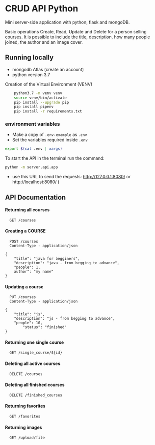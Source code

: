 # CRUD API Python

Mini server-side application with python, flask and mongoDB. 

Basic operations Create, Read, Update and Delete for a person selling courses. It is possible to include the title, description, how many people joined, the author and an image cover.


## Running locally

- mongodb Atlas (create an account)
- python version 3.7

Creation of the Virtual Environment (VENV)

```bash
    python3.7 -m venv venv
    source venv/bin/activate
    pip install --upgrade pip
    pip install pipenv
    pip install -r requirements.txt 
```

 ### environment variables
- Make a copy of `.env-example` as `.env`
- Set the variables required inside `.env`

```sh
export $(cat .env | xargs)
``` 

 To start the API in the terminal run the command: 

 ```sh 
 python -m server.api.app 
 ```

 - use this URL to send the requests: http://127.0.0.1:8080/ or http://localhost:8080/ )


## API Documentation

#### Returning all courses

```http
  GET /courses
```

#### Creating a COURSE

```http
  POST /courses
  Content-Type - application/json
```

```
{
	"title": "java for begginers",
	"description": "java - from begging to advance",
	"people": 1,
	author": "my name"	
}
```
#### Updating a course

```http
  PUT /courses
  Content-Type - application/json
```

```
{
	"title": "js",
	"description": "js - from begging to advance",
	"people": 10,
        "status": "finished"
}
```

#### Returning one single course

```http
  GET /single_course/${id}
```

#### Deleting all active courses

```http
  DELETE /courses
```

#### Deleting all finished courses

```http
  DELETE /finished_courses
```

#### Returning favorites

```http
  GET /favorites
```

#### Returning images

```http
  GET /upload/file
```
